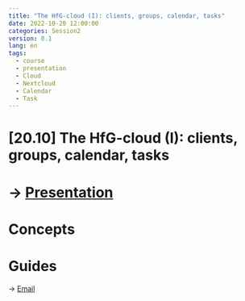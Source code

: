 ```yaml
---
title: "The HfG-cloud (I): clients, groups, calendar, tasks"
date: 2022-10-20 12:00:00
categories: Session2
version: 0.1
lang: en
tags:
  - course
  - presentation
  - Cloud
  - Nextcloud
  - Calendar
  - Task
---
```

# [20.10] The HfG-cloud (I): clients, groups, calendar, tasks

# → [Presentation](https://victor-fancelli-capdevila.github.io/display_presentations/abc_dl/S02)

# Concepts

# Guides
→ [Email]({{site.baseurl}}docs/mail)
